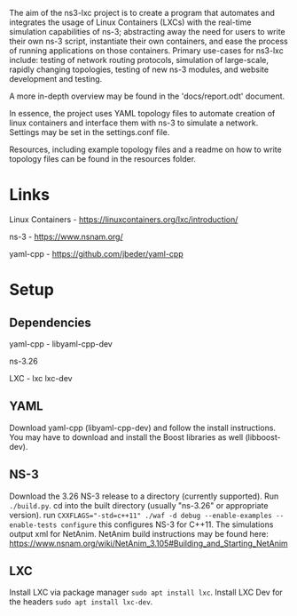 The aim of the ns3-lxc project is to create a program that automates and integrates the usage of Linux Containers (LXCs) with the real-time simulation capabilities of ns-3; abstracting away the need for users to write their own ns-3 script, instantiate their own containers, and ease the process of running applications on those containers. Primary use-cases for ns3-lxc include: testing of network routing protocols, simulation of large-scale, rapidly changing topologies, testing of new ns-3 modules, and website development and testing.

A more in-depth overview may be found in the 'docs/report.odt' document.

In essence, the project uses YAML topology files to automate creation of linux containers and interface them with ns-3 to simulate a network.
Settings may be set in the settings.conf file.

Resources, including example topology files and a readme on how to write topology files can be found in the resources folder.

# Links
Linux Containers - https://linuxcontainers.org/lxc/introduction/

ns-3 - https://www.nsnam.org/

yaml-cpp - https://github.com/jbeder/yaml-cpp

# Setup
## Dependencies
yaml-cpp - libyaml-cpp-dev

ns-3.26

LXC - lxc lxc-dev


## YAML
Download yaml-cpp (libyaml-cpp-dev) and follow the install instructions.
You may have to download and install the Boost libraries as well (libboost-dev).


## NS-3
Download the 3.26 NS-3 release to a directory (currently supported).
Run `./build.py`.
cd into the built directory (usually "ns-3.26" or appropriate version).
run `CXXFLAGS="-std=c++11" ./waf -d debug --enable-examples --enable-tests configure`
this configures NS-3 for C++11.
The simulations output xml for NetAnim. NetAnim build instructions may be found here: https://www.nsnam.org/wiki/NetAnim_3.105#Building_and_Starting_NetAnim

## LXC
Install LXC via package manager `sudo apt install lxc`. Install LXC Dev for the headers
`sudo apt install lxc-dev`.
